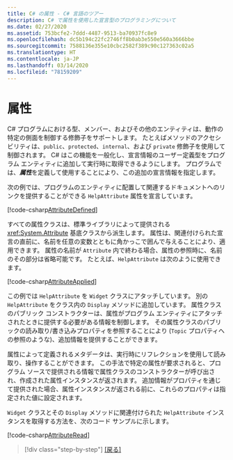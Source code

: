 ```yaml
---
title: C# の属性 - C# 言語のツアー
description: C# で属性を使用した宣言型のプログラミングについて
ms.date: 02/27/2020
ms.assetid: 753bcfe2-7ddd-4487-9513-ba70937fc8e9
ms.openlocfilehash: dc5b194c22fc2746ff8b0ab3e550e560a3666bbe
ms.sourcegitcommit: 7588136e355e10cbc2582f389c90c127363c02a5
ms.translationtype: HT
ms.contentlocale: ja-JP
ms.lasthandoff: 03/14/2020
ms.locfileid: "78159209"
---
```

# <a name="attributes"></a>属性

C# プログラムにおける型、メンバー、およびその他のエンティティは、動作の特定の側面を制御する修飾子をサポートします。 たとえばメソッドのアクセシビリティは、`public`、`protected`、`internal`、および `private` 修飾子を使用して制御されます。 C# はこの機能を一般化し、宣言情報のユーザー定義型をプログラム エンティティに追加して実行時に取得できるようにします。 プログラムでは、***属性***を定義して使用することにより、この追加の宣言情報を指定します。

次の例では、プログラムのエンティティに配置して関連するドキュメントへのリンクを提供することができる `HelpAttribute` 属性を宣言しています。

[!code-csharp[AttributeDefined](../../../samples/snippets/csharp/tour/attributes/Program.cs#L3-L20)]

すべての属性クラスは、標準ライブラリによって提供される <xref:System.Attribute> 基底クラスから派生します。 属性は、関連付けられた宣言の直前に、名前を任意の変数とともに角かっこで囲んで与えることにより、適用できます。 属性の名前が `Attribute` 内で終わる場合、属性の参照時に、名前のその部分は省略可能です。 たとえば、`HelpAttribute` は次のように使用できます。

[!code-csharp[AttributeApplied](../../../samples/snippets/csharp/tour/attributes/Program.cs#L22-L28)]

この例では `HelpAttribute` を `Widget` クラスにアタッチしています。 別の `HelpAttribute` をクラス内の `Display` メソッドに追加しています。 属性クラスのパブリック コンストラクターは、属性がプログラム エンティティにアタッチされたときに提供する必要がある情報を制御します。 その属性クラスのパブリックの読み取り/書き込みプロパティを参照することにより (`Topic` プロパティへの参照のような)、追加情報を提供することができます。

属性によって定義されるメタデータは、実行時にリフレクションを使用して読み取り、操作することができます。 この手法で特定の属性が要求されると、プログラム ソースで提供される情報で属性クラスのコンストラクターが呼び出され、作成された属性インスタンスが返されます。 追加情報がプロパティを通じて提供された場合、属性インスタンスが返される前に、これらのプロパティは指定された値に設定されます。

`Widget` クラスとその `Display` メソッドに関連付けられた `HelpAttribute` インスタンスを取得する方法を、次のコード サンプルに示します。

[!code-csharp[AttributeRead](../../../samples/snippets/csharp/tour/attributes/Program.cs#ReadAttributes)]

>[!div class="step-by-step"]
>[[戻る]](delegates.md)
